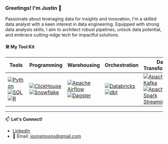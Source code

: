 ### Greetings! I'm Justin 👋

Passionate about leveraging data for insights and innovation, I'm a skilled data analyst with a keen interest in data engineering. Equipped with strong data analysis skills, I aim to architect robust pipelines, unlock data potential, and embrace cutting-edge tech for impactful solutions.

#### 🛠️ My Tool Kit 
| Tools | Programming | Warehousing | Orchestration | Data Transformation | Streaming Data | Visualization | Cloud | DevOps |
|-------|-------------|-------------|---------------|---------------------|----------------|---------------|-------|--------|
| [![Python](https://img.shields.io/badge/Python-Programming-blue?logo=python&logoColor=white)](https://www.python.org/) [![SQL](https://img.shields.io/badge/SQL-Database-blue?logo=sql&logoColor=white)](https://en.wikipedia.org/wiki/SQL) [![R](https://img.shields.io/badge/R-Programming-blue?logo=r&logoColor=white)](https://www.r-project.org/) | [![ClickHouse](https://img.shields.io/badge/ClickHouse-DB-blue?logo=clickhouse&logoColor=white)](https://clickhouse.tech/) [![Snowflake](https://img.shields.io/badge/Snowflake-DB-blue?logo=snowflake&logoColor=white)](https://www.snowflake.com/) | [![Apache Airflow](https://img.shields.io/badge/Apache%20Airflow-DB-blue?logo=apache-airflow&logoColor=white)](https://airflow.apache.org/) [![Dagster](https://img.shields.io/badge/Dagster-DB-blue?logo=dagster&logoColor=white)](https://dagster.io/) | [![Databricks](https://img.shields.io/badge/Databricks-DB-blue?logo=databricks&logoColor=white)](https://databricks.com/) [![dbt](https://img.shields.io/badge/dbt-DB-blue?logo=dbt&logoColor=white)](https://www.getdbt.com/) | [![Apache Kafka](https://img.shields.io/badge/Apache%20Kafka-DB-blue?logo=apache-kafka&logoColor=white)](https://kafka.apache.org/) [![Apache Spark Streaming](https://img.shields.io/badge/Apache%20Spark%20Streaming-DB-blue?logo=apache-spark&logoColor=white)](https://spark.apache.org/streaming/) | [![Tableau](https://img.shields.io/badge/Tableau-DB-blue?logo=tableau&logoColor=white)](https://www.tableau.com/) [![Apache Superset](https://img.shields.io/badge/Apache%20Superset-DB-blue?logo=apache%20superset&logoColor=white)](https://superset.apache.org/) | [![AWS](https://img.shields.io/badge/AWS-Cloud-blue?logo=amazon-aws&logoColor=white)](https://aws.amazon.com/) | [![Docker](https://img.shields.io/badge/Docker-Container-blue?logo=docker&logoColor=white)](https://www.docker.com/) [![GitHub Actions](https://img.shields.io/badge/GitHub%20Actions-Build-blue?logo=github-actions&logoColor=white)](https://github.com/features/actions) |


---

📫 **Let's Connect!**
- [LinkedIn](https://www.linkedin.com/in/munsheet/)
- 📧 Email: joonsmoons@gmail.com
